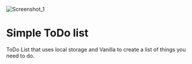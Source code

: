 ![Screenshot_1](https://user-images.githubusercontent.com/46221195/107115966-ee66a280-6878-11eb-933c-f03a17ca2a23.png)


# Simple ToDo list
ToDo List that uses local storage and Vanilla 
to create a list of things you need to do. 



